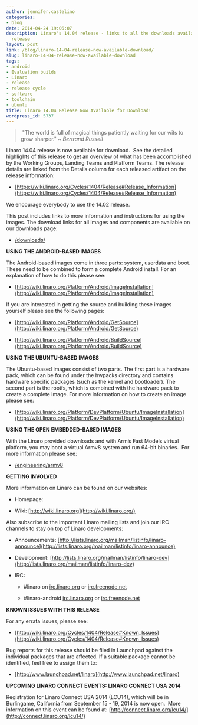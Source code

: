 ```yaml
---
author: jennifer.castelino
categories:
- blog
date: 2014-04-24 19:06:07
description: Linaro's 14.04 release - links to all the downloads available for this
  release
layout: post
link: /blog/linaro-14-04-release-now-available-download/
slug: linaro-14-04-release-now-available-download
tags:
- android
- Evaluation builds
- Linaro
- release
- release cycle
- software
- toolchain
- ubuntu
title: Linaro 14.04 Release Now Available for Download!
wordpress_id: 5737
---
```


> "The world is full of magical things patiently waiting for our wits to grow sharper." _~ Bertrand Russell_


Linaro 14.04 release is now available for download.  See the detailed highlights of this release to get an overview of what has been accomplished by the Working Groups, Landing Teams and Platform Teams. The release details are linked from the Details column for each released artifact on the release information:

  * [https://wiki.linaro.org/Cycles/1404/Release#Release_Information](https://wiki.linaro.org/Cycles/1404/Release#Release_Information)

We encourage everybody to use the 14.02 release.

This post includes links to more information and instructions for using the images. The download links for all images and components are available on our downloads page:

  * [/downloads/](/latest/downloads/)

**USING THE ANDROID-BASED IMAGES**

The Android-based images come in three parts: system, userdata and boot. These need to be combined to form a complete Android install. For an explanation of how to do this please see:

  * [http://wiki.linaro.org/Platform/Android/ImageInstallation](http://wiki.linaro.org/Platform/Android/ImageInstallation)


If you are interested in getting the source and building these images yourself please see the following pages:

  * [http://wiki.linaro.org/Platform/Android/GetSource](http://wiki.linaro.org/Platform/Android/GetSource)

  * [http://wiki.linaro.org/Platform/Android/BuildSource](http://wiki.linaro.org/Platform/Android/BuildSource)


**USING THE UBUNTU-BASED IMAGES**

The Ubuntu-based images consist of two parts. The first part is a hardware pack, which can be found under the hwpacks directory and contains hardware specific packages (such as the kernel and bootloader). The second part is the rootfs, which is combined with the hardware pack to create a complete image. For more information on how to create an image please see:

  * [http://wiki.linaro.org/Platform/DevPlatform/Ubuntu/ImageInstallation](http://wiki.linaro.org/Platform/DevPlatform/Ubuntu/ImageInstallation)


**USING THE OPEN EMBEDDED-BASED IMAGES**

With the Linaro provided downloads and with Arm’s Fast Models virtual platform, you may boot a virtual Armv8 system and run 64-bit binaries.  For more information please see:

  * [/engineering/armv8](/engineering/projects/)


**GETTING INVOLVED**

More information on Linaro can be found on our websites:

  * Homepage: [](/)

  * Wiki: [http://wiki.linaro.org](http://wiki.linaro.org/)


Also subscribe to the important Linaro mailing lists and join our IRC channels to stay on top of Linaro developments:

  * Announcements: [http://lists.linaro.org/mailman/listinfo/linaro-announce](http://lists.linaro.org/mailman/listinfo/linaro-announce)

  * Development: [http://lists.linaro.org/mailman/listinfo/linaro-dev](http://lists.linaro.org/mailman/listinfo/linaro-dev)

  * IRC:

    * #linaro on [irc.linaro.org](/contact/irc/) or [irc.freenode.net](/contact/irc/)

    * #linaro-android [irc.linaro.org](/contact/irc/) or [irc.freenode.net](/contact/irc/)

**KNOWN ISSUES WITH THIS RELEASE**

For any errata issues, please see:

  * [http://wiki.linaro.org/Cycles/1404/Release#Known_Issues](http://wiki.linaro.org/Cycles/1404/Release#Known_Issues)


Bug reports for this release should be filed in Launchpad against the individual packages that are affected. If a suitable package cannot be identified, feel free to assign them to:

  * [http://www.launchpad.net/linaro](http://www.launchpad.net/linaro)


**UPCOMING LINARO CONNECT EVENTS: LINARO CONNECT USA 2014**

Registration for Linaro Connect USA 2014 (LCU14), which will be in Burlingame, California from September 15 - 19, 2014 is now open.  More information on this event can be found at: [http://connect.linaro.org/lcu14/](http://connect.linaro.org/lcu14/)